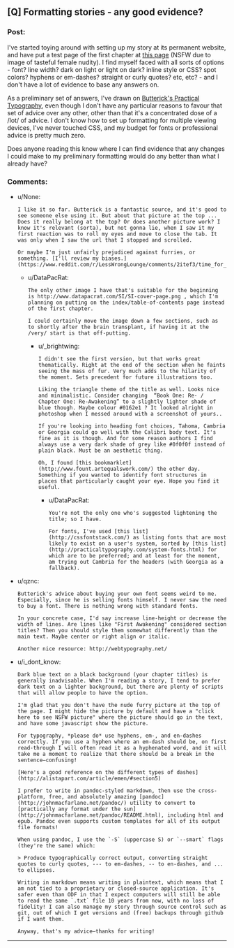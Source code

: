 ## [Q] Formatting stories - any good evidence?

### Post:

I've started toying around with setting up my story at its permanent website, and have put a test page of the first chapter at [this page](http://www.datapacrat.com/SI/01-01.html) (NSFW due to image of tasteful female nudity). I find myself faced with all sorts of options - font? line width? dark on light or light on dark? inline style or CSS? spot colors? hyphens or em-dashes? straight or curly quotes? etc, etc? - and I don't have a lot of evidence to base any answers on.

As a preliminary set of answers, I've drawn on [Butterick's Practical Typography](http://practicaltypography.com/), even though I don't have any particular reasons to favour that set of advice over any other, other than that it's a concentrated dose of a /lot/ of advice. I don't know how to set up formatting for multiple viewing devices, I've never touched CSS, and my budget for fonts or professional advice is pretty much zero.

Does anyone reading this know where I can find evidence that any changes I could make to my preliminary formatting would do any better than what I already have?

### Comments:

- u/None:
  ```
  I like it so far. Butterick is a fantastic source, and it's good to see someone else using it. But about that picture at the top ... Does it really belong at the top? Or does another picture work? I know it's relevant (sorta), but not gonna lie, when I saw it my first reaction was to roll my eyes and move to close the tab. It was only when I saw the url that I stopped and scrolled.

  Or maybe I'm just unfairly prejudiced against furries, or something. [I'll review my biases.](https://www.reddit.com/r/LessWrongLounge/comments/2itef3/time_for_spiders_freedom_of_identity/)
  ```

  - u/DataPacRat:
    ```
    The only other image I have that's suitable for the beginning is http://www.datapacrat.com/SI/SI-cover-page.png , which I'm planning on putting on the index/table-of-contents page instead of the first chapter.

    I could certainly move the image down a few sections, such as to shortly after the brain transplant, if having it at the /very/ start is that off-putting.
    ```

    - u/_brightwing:
      ```
      I didn't see the first version, but that works great thematically. Right at the end of the section when he faints seeing the mass of fur. Very much adds to the hilarity of the moment. Sets precedent for future illustrations too.  

      Liking the triangle theme of the title as well. Looks nice and minimalistic. Consider changing  “Book One: Re- / Chapter One: Re-Awakening” to a slightly lighter shade of blue though. Maybe colour #0162e1 ? It looked alright in photoshop when I messed around with a screenshot of yours..

      If you're looking into heading font choices, Tahoma, Cambria or Georgia could go well with the Calibri body text. It's fine as it is though. And for some reason authors I find always use a very dark shade of grey like #0f0f0f instead of plain black. Must be an aesthetic thing.

      Oh, I found [this bookmarklet](http://www.fount.artequalswork.com/) the other day. Something if you wanted to identify font structures in places that particularly caught your eye. Hope you find it useful.
      ```

      - u/DataPacRat:
        ```
        You're not the only one who's suggested lightening the title; so I have.

        For fonts, I've used [this list](http://cssfontstack.com/) as listing fonts that are most likely to exist on a user's system, sorted by [this list](http://practicaltypography.com/system-fonts.html) for which are to be preferred; and at least for the moment, am trying out Cambria for the headers (with Georgia as a fallback).
        ```

- u/qznc:
  ```
  Butterick's advice about buying your own font seems weird to me. Especially, since he is selling fonts himself. I never saw the need to buy a font. There is nothing wrong with standard fonts.

  In your concrete case, I'd say increase line-height or decrease the width of lines. Are lines like "First Awakening" considered section titles? Then you should style them somewhat differently than the main text. Maybe center or right align or italic.

  Another nice resource: http://webtypography.net/
  ```

- u/i_dont_know:
  ```
  Dark blue text on a black background (your chapter titles) is generally inadvisable. When I'm reading a story, I tend to prefer dark text on a lighter background, but there are plenty of scripts that will allow people to have the option.

  I'm glad that you don't have the nude furry picture at the top of the page. I might hide the picture by default and have a "click here to see NSFW picture" where the picture should go in the text, and have some javascript show the picture.

  For typography, *please do* use hyphens, em-, and en-dashes correctly. If you use a hyphen where an em-dash should be, on first read-through I will often read it as a hyphenated word, and it will take me a moment to realize that there should be a break in the sentence—confusing!

  [Here's a good reference on the different types of dashes](http://alistapart.com/article/emen/#section5)

  I prefer to write in pandoc-styled markdown, then use the cross-platform, free, and absolutely amazing [pandoc](http://johnmacfarlane.net/pandoc/) utility to convert to [practically any format under the sun](http://johnmacfarlane.net/pandoc/README.html), including html and epub. Pandoc even supports custom templates for all of its output file formats!

  When using pandoc, I use the `-S` (uppercase S) or `--smart` flags (they're the same) which:

  > Produce typographically correct output, converting straight quotes to curly quotes, --- to em-dashes, -- to en-dashes, and ... to ellipses.

  Writing in markdown means writing in plaintext, which means that I am not tied to a proprietary or closed-source application. It's safer even than ODF in that I expect computers will still be able to read the same `.txt` file 10 years from now, with no loss of fidelity! I can also manage my story through source control such as git, out of which I get versions and (free) backups through github if I want them.

  Anyway, that's my advice—thanks for writing!
  ```

---

